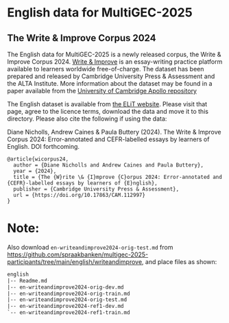 # English data for MultiGEC-2025

## The Write & Improve Corpus 2024

The English data for MultiGEC-2025 is a newly released corpus, the Write & Improve Corpus 2024.
[Write & Improve](https://writeandimprove.com/) is an essay-writing practice platform available to learners worldwide free-of-charge.
The dataset has been prepared and released by Cambridge University Press & Assessment and the ALTA Institute.
More information about the dataset may be found in a paper available from the [University of Cambridge Apollo repository](https://www.repository.cam.ac.uk/items/ba155087-0754-4c6b-ade8-68858e1df2f0)

The English dataset is available from [the ELiT website](https://englishlanguageitutoring.com/datasets/write-and-improve-corpus-2024).
Please visit that page, agree to the licence terms, download the data and move it to this directory.
Please also cite the following if using the data:

Diane Nicholls, Andrew Caines & Paula Buttery (2024). The Write & Improve Corpus 2024: Error-annotated and CEFR-labelled essays by learners of English. DOI forthcoming.

```
@article{wicorpus24,
  author = {Diane Nicholls and Andrew Caines and Paula Buttery},
  year = {2024},
  title = {The {W}rite \& {I}mprove {C}orpus 2024: Error-annotated and {CEFR}-labelled essays by learners of {E}nglish},
  publisher = {Cambridge University Press & Assessment},
  url = {https://doi.org/10.17863/CAM.112997}
}
```

# Note:

Also download `en-writeandimprove2024-orig-test.md` from https://github.com/spraakbanken/multigec-2025-participants/tree/main/english/writeandimprove, and place files as shown:

```txt
english
|-- Readme.md
|-- en-writeandimprove2024-orig-dev.md
|-- en-writeandimprove2024-orig-train.md
|-- en-writeandimprove2024-orig-test.md
|-- en-writeandimprove2024-ref1-dev.md
`-- en-writeandimprove2024-ref1-train.md
```
